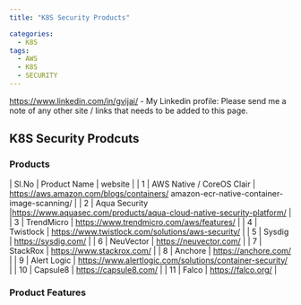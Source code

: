 ```yaml
---
title: "K8S Security Products"

categories:
  - K8S
tags:
  - AWS
  - K8S
  - SECURITY 
--- 
```

<https://www.linkedin.com/in/gvijai/> - My Linkedin profile:
Please send me a note of any other site / links that needs to be added to this page. 


## K8S Security Prodcuts 


### Products 
| Sl.No	  |  Product Name	     |           website |
| 1	| AWS Native / CoreOS Clair	   |   https://aws.amazon.com/blogs/containers/
amazon-ecr-native-container-image-scanning/ |
| 2	| Aqua Security	|https://www.aquasec.com/products/aqua-cloud-native-security-platform/ |
| 3	| TrendMicro	| https://www.trendmicro.com/aws/features/ |
| 4	| Twistlock	| https://www.twistlock.com/solutions/aws-security/ | 
| 5	| Sysdig	| https://sysdig.com/ |
| 6	| NeuVector |	https://neuvector.com/ |
| 7	| StackRox |	https://www.stackrox.com/ |
| 8	| Anchore |	https://anchore.com/ |
| 9	| Alert Logic |	https://www.alertlogic.com/solutions/container-security/ |
| 10 | Capsule8 |	https://capsule8.com/ |
| 11 | Falco |	https://falco.org/ |

### Product Features 



